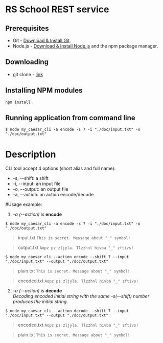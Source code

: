 # RS School REST service

## Prerequisites

- Git - [Download & Install Git](https://git-scm.com/downloads).
- Node.js - [Download & Install Node.js](https://nodejs.org/en/download/) and the npm package manager.

## Downloading

- git clone - [link](https://github.com/GreRin/task1-caesar-cipher-cli-tool/tree/task1-caesar-cipher-cli-tool)

## Installing NPM modules

```
npm install
```

## Running application from command line

```
$ node my_caesar_cli -a encode -s 7 -i "./doc/input.txt" -o "./doc/output.txt"
```

# Description

CLI tool accept 4 options (short alias and full name):

- -s, --shift: a shift
- -i, --input: an input file
- -o, --output: an output file
- -a, --action: an action encode/decode

#Usage example:

1. _-a (--action)_ is **encode**

```
$ node my_caesar_cli -a encode -s 7 -i "./doc/input.txt" -o "./doc/output.txt"
```
> input.txt
> `This is secret. Message about "_" symbol!`

> output.txt
> `Aopz pz zljyla. Tlzzhnl hivba "_" zftivs!`

```
$ node my_caesar_cli --action encode --shift 7 --input "./doc/input.txt" --output "./doc/output.txt"
```
> plain.txt
> `This is secret. Message about "_" symbol!`

> encoded.txt
> `Aopz pz zljyla. Tlzzhnl hivba "_" zftivs!`

2. _-a (--action)_ is **decode**  
   _Decoding encoded initial string with the same -s(--shift) number produces the initial string._

```
$ node my_caesar_cli --action decode --shift 7 --input "./doc/input.txt" --output "./doc/output.txt"
```

> encoded.txt
> `Aopz pz zljyla. Tlzzhnl hivba "_" zftivs!`

> plain.txt
> `This is secret. Message about "_" symbol!`

